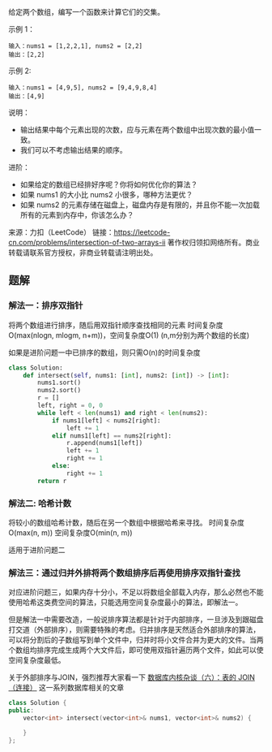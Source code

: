 给定两个数组，编写一个函数来计算它们的交集。

示例 1：

    输入：nums1 = [1,2,2,1], nums2 = [2,2]
    输出：[2,2]

示例 2:

    输入：nums1 = [4,9,5], nums2 = [9,4,9,8,4]
    输出：[4,9]

说明：

+ 输出结果中每个元素出现的次数，应与元素在两个数组中出现次数的最小值一致。
+ 我们可以不考虑输出结果的顺序。

进阶：

+ 如果给定的数组已经排好序呢？你将如何优化你的算法？
+ 如果 nums1 的大小比 nums2 小很多，哪种方法更优？
+ 如果 nums2 的元素存储在磁盘上，磁盘内存是有限的，并且你不能一次加载所有的元素到内存中，你该怎么办？

来源：力扣（LeetCode）
链接：https://leetcode-cn.com/problems/intersection-of-two-arrays-ii
著作权归领扣网络所有。商业转载请联系官方授权，非商业转载请注明出处。

## 题解

### 解法一：排序双指针

将两个数组进行排序，随后用双指针顺序查找相同的元素
时间复杂度O(max(nlogn, mlogm, n+m))，空间复杂度O(1) (n,m分别为两个数组的长度)

如果是进阶问题一中已排序的数组，则只需O(n)的时间复杂度

```py
class Solution:
    def intersect(self, nums1: [int], nums2: [int]) -> [int]:
        nums1.sort()
        nums2.sort()
        r = []
        left, right = 0, 0
        while left < len(nums1) and right < len(nums2):
            if nums1[left] < nums2[right]:
                left += 1
            elif nums1[left] == nums2[right]:
                r.append(nums1[left])
                left += 1
                right += 1    
            else:
                right += 1
        return r
```

### 解法二: 哈希计数

将较小的数组哈希计数，随后在另一个数组中根据哈希来寻找。
时间复杂度O(max(n, m)) 空间复杂度O(min(n, m))

适用于进阶问题二

### 解法三：通过归并外排将两个数组排序后再使用排序双指针查找

对应进阶问题三，如果内存十分小，不足以将数组全部载入内存，那么必然也不能使用哈希这类费空间的算法，只能选用空间复杂度最小的算法，即解法一。

但是解法一中需要改造，一般说排序算法都是针对于内部排序，一旦涉及到跟磁盘打交道（外部排序），则需要特殊的考虑。归并排序是天然适合外部排序的算法，可以将分割后的子数组写到单个文件中，归并时将小文件合并为更大的文件。当两个数组均排序完成生成两个大文件后，即可使用双指针遍历两个文件，如此可以使空间复杂度最低。

关于外部排序与JOIN，强烈推荐大家看一下 [数据库内核杂谈（六）：表的 JOIN（连接）](https://www.infoq.cn/article/6XGx92FyQ45cMXpj2mgZ) 这一系列数据库相关的文章


```c++
class Solution {
public:
    vector<int> intersect(vector<int>& nums1, vector<int>& nums2) {

    }
};
```
